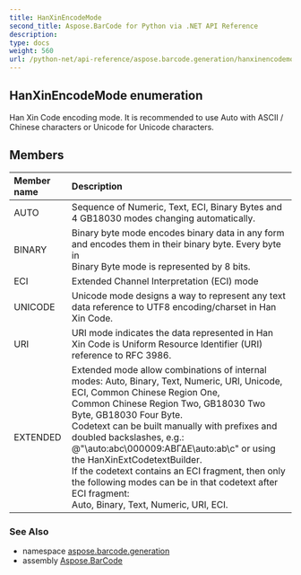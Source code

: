 ```yaml
---
title: HanXinEncodeMode
second_title: Aspose.BarCode for Python via .NET API Reference
description: 
type: docs
weight: 560
url: /python-net/api-reference/aspose.barcode.generation/hanxinencodemode/
---
```


## HanXinEncodeMode enumeration

Han Xin Code encoding mode. It is recommended to use Auto with ASCII / Chinese characters or Unicode for Unicode characters.

## Members
| Member name | Description |
| :- | :- |
|AUTO|Sequence of Numeric, Text, ECI, Binary Bytes and 4 GB18030 modes changing automatically.|
|BINARY|Binary byte mode encodes binary data in any form and encodes them in their binary byte. Every byte in <br/>            Binary Byte mode is represented by 8 bits.|
|ECI|Extended Channel Interpretation (ECI) mode|
|UNICODE|Unicode mode designs a way to represent any text data reference to UTF8 encoding/charset in Han Xin Code.|
|URI|URI mode indicates the data represented in Han Xin Code is Uniform Resource Identifier (URI)<br/>            reference to RFC 3986.|
|EXTENDED|Extended mode allow combinations of internal modes: Auto, Binary, Text, Numeric, URI, Unicode, ECI, Common Chinese Region One,<br/>            Common Chinese Region Two, GB18030 Two Byte, GB18030 Four Byte.<br/>            Codetext can be built manually with prefixes and doubled backslashes, e.g.: @"\auto:abc\000009:ΑΒΓΔΕ\auto:ab\\c" or using the HanXinExtCodetextBuilder.<br/>            If the codetext contains an ECI fragment, then only the following modes can be in that codetext after ECI fragment:<br/>            Auto, Binary, Text, Numeric, URI, ECI.|

### See Also

* namespace [aspose.barcode.generation](/barcode/python-net/api-reference/aspose.barcode.generation/)
* assembly [Aspose.BarCode](/barcode/python-net/api-reference/)

